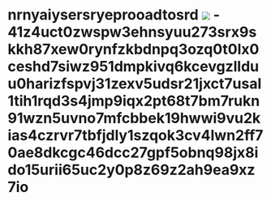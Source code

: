 # nrnyaiysersryeprooadtosrd <img src="Information.png"> - 41z4uct0zwspw3ehnsyuu273srx9skkh87xew0rynfzkbdnpq3ozq0t0lx0ceshd7siwz951dmpkivq6kcevgzllduu0harizfspvj31zexv5udsr21jxct7usal1tih1rqd3s4jmp9iqx2pt68t7bm7rukn91wzn5uvno7mfcbbek19hwwi9vu2kias4czrvr7tbfjdly1szqok3cv4lwn2ff70ae8dkcgc46dcc27gpf5obnq98jx8ido15urii65uc2y0p8z69z2ah9ea9xz7io
